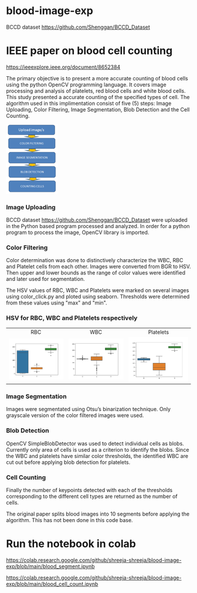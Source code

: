 # blood-image-exp
BCCD dataset https://github.com/Shenggan/BCCD_Dataset

# IEEE paper on blood cell counting
https://ieeexplore.ieee.org/document/8652384

The primary objective is to present a more accurate counting of blood cells using the python OpenCV programming language. It covers image processing and analysis of platelets, red blood cells and white blood cells. This study presented a accurate counting of the specified types of cell. The algorithm used in this implimentation consist of five (5) steps: Image Uploading, Color Filtering, Image Segmentation, Blob Detection and the Cell Counting.

![img](algorithm.png)

### Image Uploading

BCCD dataset https://github.com/Shenggan/BCCD_Dataset were uploaded in the Python based program processed and analyzed. In order for a python program to process the image, OpenCV library is imported.

### Color Filtering

Color determination was done to distinctively characterize the WBC, RBC and Platelet cells from each other. Images were converted from BGR to HSV. Then upper and lower bounds as the range of color values were identified and later used for segmentation.

The HSV values of RBC, WBC and Platelets were marked on several images using color_click.py and ploted using seaborn. Thresholds were determined from these values using "max" and "min".

### HSV for RBC, WBC and Platelets respectively

<table>
  <tr> <td align="center"> RBC </td> <td align="center"> WBC </td> <td align="center"> Platelets </td> </tr>
  <tr> <td> <img src="outputrbc.png" width=270 title="RBC-HSV"/></td> <td><img src="outputwbc.png" width=270 title="WBC-HSV"/></td> <td><img src="outputplatelets.png" width=270 title="Platelets-HSV"/></td> </tr>
</table>

### Image Segmentation
 
Images were segmentated using Otsu’s binarization technique. Only grayscale version of the color filtered images were used.

### Blob Detection

OpenCV SimpleBlobDetector was used to detect individual cells as blobs. Currently only area of cells is used as a criterion to identify the blobs. Since the WBC and platelets have similar color thresholds, the identified WBC are cut out before applying blob detection for platelets.

### Cell Counting

Finally the number of keypoints detected with each of the thresholds corresponding to the different cell types are returned as the number of cells.



The original paper splits blood images into 10 segments before applying the algorithm. This has not been done in this code base.






# Run the notebook in colab
https://colab.research.google.com/github/shreeja-shreeja/blood-image-exp/blob/main/blood_segment.ipynb

https://colab.research.google.com/github/shreeja-shreeja/blood-image-exp/blob/main/blood_cell_count.ipynb
